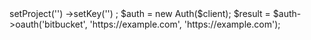 <?php

use Appwrite\Client;
use Appwrite\Services\Auth;

$client = new Client();

$client
    ->setProject('')
    ->setKey('')
;

$auth = new Auth($client);

$result = $auth->oauth('bitbucket', 'https://example.com', 'https://example.com');